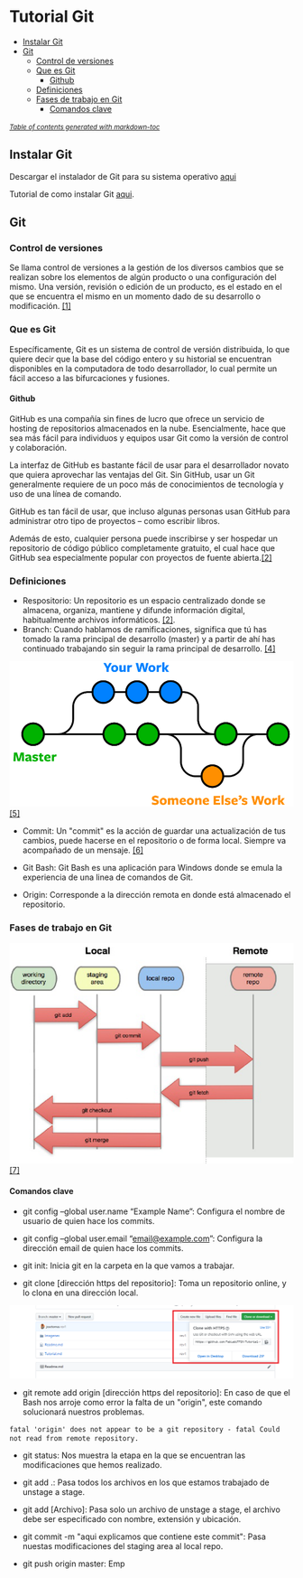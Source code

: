 # Tutorial Git

- [Instalar Git](#instalar-git)
- [Git](#git)
  * [Control de versiones](#control-de-versiones)
  * [Que es Git](#que-es-git)
    + [Github](#github)
  * [Definiciones](#definiciones)
  * [Fases de trabajo en Git](#fases-de-trabajo-en-git)
    + [Comandos clave](#comandos-clave)

<small><i><a href='http://ecotrust-canada.github.io/markdown-toc/'>Table of contents generated with markdown-toc</a></i></small>


## Instalar Git 

Descargar el instalador de Git para su sistema operativo [aqui](https://git-scm.com/downloads)

Tutorial de como instalar Git [aqui](https://git-scm.com/book/en/v2/Getting-Started-Installing-Git). 

## Git

### Control de versiones

Se llama control de versiones a la gestión de los diversos cambios que se realizan sobre los elementos de algún producto o una configuración del mismo. Una versión, revisión o edición de un producto, es el estado en el que se encuentra el mismo en un momento dado de su desarrollo o modificación. [[1]](https://es.wikipedia.org/wiki/Control_de_versiones)

### Que es Git

Específicamente, Git es un sistema de control de versión distribuida, lo que quiere decir que la base del código entero y su historial se encuentran disponibles en la computadora de todo desarrollador, lo cual permite un fácil acceso a las bifurcaciones y fusiones.

#### Github 

GitHub es una compañía sin fines de lucro que ofrece un servicio de hosting de repositorios almacenados en la nube. Esencialmente, hace que sea más fácil para individuos y equipos usar Git como la versión de control y colaboración.

La interfaz de GitHub es bastante fácil de usar para el desarrollador novato que quiera aprovechar las ventajas del Git. Sin GitHub, usar un Git generalmente requiere de un poco más de conocimientos de tecnología y uso de una línea de comando.

GitHub es tan fácil de usar, que incluso algunas personas usan GitHub para administrar otro tipo de proyectos – como escribir libros.

Además de esto, cualquier persona puede inscribirse y ser hospedar un repositorio de código público completamente gratuito, el cual hace que GitHub sea especialmente popular con proyectos de fuente abierta.[[2]](https://kinsta.com/es/base-de-conocimiento/que-es-github/)




### Definiciones

- Respositorio: Un repositorio es un espacio centralizado donde se almacena, organiza, mantiene y difunde información digital, habitualmente archivos informáticos. [[2]](https://es.wikipedia.org/wiki/Repositorio). 
- Branch: Cuando hablamos de ramificaciones, significa que tú has tomado la rama principal de desarrollo (master) y a partir de ahí has continuado trabajando sin seguir la rama principal de desarrollo. [[4]](https://git-scm.com/book/es/v2/Ramificaciones-en-Git-%C2%BFQu%C3%A9-es-una-rama%3F)

<img src="Imagenes/branch.png" width=600  > [[5]](https://www.nobledesktop.com/learn/git/git-branches)

- Commit: Un "commit" es la acción de guardar una actualización de tus cambios, puede hacerse en el repositorio o de forma local. Siempre va acompañado de un mensaje. [[6]](https://codigofacilito.com/articulos/commits-administrar-tu-repositorio) 

- Git Bash: Git Bash es una aplicación para Windows donde se emula la experiencia de una linea de comandos de Git.

- Origin: Corresponde a la dirección remota en donde está almacenado el repositorio. 

### Fases de trabajo en Git

<img src="Imagenes/commit.png" width=600  > [[7]](https://www.codepoc.io/blog/git/5287/git-quick-reference-guide)


#### Comandos clave

- git config –global user.name “Example Name”: Configura el nombre de usuario de quien hace los commits. 

- git config –global user.email “email@example.com”: Configura la dirección email de quien hace los commits. 

- git init: Inicia git en la carpeta en la que vamos a trabajar.

- git clone [dirección https del repositorio]: Toma un repositorio online, y lo clona en una dirección local. 

<img src="Imagenes/clone.png" width=600 >

- git remote add origin [dirección https del repositorio]: En caso de que el Bash nos arroje como error la falta de un "origin", este comando solucionará nuestros problemas. 

```
fatal 'origin' does not appear to be a git repository - fatal Could not read from remote repository.
```
- git status: Nos muestra la etapa en la que se encuentran las modificaciones que hemos realizado. 

- git add .: Pasa todos los archivos en los que estamos trabajado de unstage a stage. 

- git add [Archivo]: Pasa solo un archivo de unstage a stage, el archivo debe ser especificado con nombre, extensión y ubicación. 

- git commit -m "aqui explicamos que contiene este commit": Pasa nuestas modificaciones del staging area al local repo. 

- git push origin master: Emp